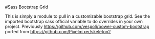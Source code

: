 #Sass Bootstrap Grid

This is simply a module to pull in a customizable bootstrap grid. See the imported bootstrap sass official variable to do overrides in your own project. Previously https://github.com/vespoli/bower-custom-bootstrap ported from https://github.com/Pixelmixer/skeleton2